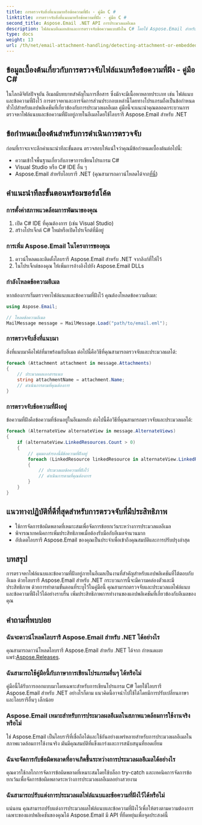 ```yaml
---
title: การตรวจจับสิ่งที่แนบมาหรือข้อความที่ฝัง - คู่มือ C #
linktitle: การตรวจจับสิ่งที่แนบมาหรือข้อความที่ฝัง - คู่มือ C #
second_title: Aspose.Email .NET API การประมวลผลอีเมล
description: ไฟล์แนบอีเมลหลักและการตรวจจับข้อความแบบฝังใน C# โดยใช้ Aspose.Email สำหรับ .NET ยกระดับการจัดการอีเมลของคุณด้วยคำแนะนำที่ครอบคลุมของเรา
type: docs
weight: 13
url: /th/net/email-attachment-handling/detecting-attachment-or-embedded-message-csharp-guide/
---
```


## ข้อมูลเบื้องต้นเกี่ยวกับการตรวจจับไฟล์แนบหรือข้อความที่ฝัง - คู่มือ C#

ในโลกดิจิทัลปัจจุบัน อีเมลมีบทบาทสำคัญในการสื่อสาร ซึ่งมักจะมีเนื้อหาหลายประเภท เช่น ไฟล์แนบและข้อความที่ฝังไว้ การตรวจหาและการจัดการส่วนประกอบเหล่านี้โดยทางโปรแกรมถือเป็นข้อกำหนดทั่วไปสำหรับแอปพลิเคชันที่เกี่ยวข้องกับการประมวลผลอีเมล คู่มือนี้จะแนะนำคุณตลอดกระบวนการตรวจหาไฟล์แนบและข้อความที่ฝังอยู่ภายในอีเมลโดยใช้ไลบรารี Aspose.Email สำหรับ .NET

## ข้อกำหนดเบื้องต้นสำหรับการดำเนินการตรวจจับ

ก่อนที่เราจะเจาะลึกคำแนะนำทีละขั้นตอน ตรวจสอบให้แน่ใจว่าคุณมีข้อกำหนดเบื้องต้นต่อไปนี้:

- ความเข้าใจพื้นฐานเกี่ยวกับภาษาการเขียนโปรแกรม C#
- Visual Studio หรือ C# IDE อื่น ๆ
-  Aspose.Email สำหรับไลบรารี .NET (คุณสามารถดาวน์โหลดได้จาก[ที่นี่](https://products.aspose.com/email/net))

## คำแนะนำทีละขั้นตอนพร้อมซอร์สโค้ด

### การตั้งค่าสภาพแวดล้อมการพัฒนาของคุณ

1. เปิด C# IDE ที่คุณต้องการ (เช่น Visual Studio)
2. สร้างโปรเจ็กต์ C# ใหม่หรือเปิดโปรเจ็กต์ที่มีอยู่

### การเพิ่ม Aspose.Email ในโครงการของคุณ

1. ดาวน์โหลดและติดตั้งไลบรารี Aspose.Email สำหรับ .NET จากลิงก์ที่ให้ไว้
2. ในโปรเจ็กต์ของคุณ ให้เพิ่มการอ้างอิงไปยัง Aspose.Email DLLs

### กำลังโหลดข้อความอีเมล

หากต้องการเริ่มตรวจหาไฟล์แนบและข้อความที่ฝังไว้ คุณต้องโหลดข้อความอีเมล:

```csharp
using Aspose.Email;

// โหลดข้อความอีเมล
MailMessage message = MailMessage.Load("path/to/email.eml");
```

### การตรวจจับสิ่งที่แนบมา

สิ่งที่แนบมาคือไฟล์ที่มาพร้อมกับอีเมล ต่อไปนี้คือวิธีที่คุณสามารถตรวจจับและประมวลผลได้:

```csharp
foreach (Attachment attachment in message.Attachments)
{
    // ประมวลผลเอกสารแนบ
    string attachmentName = attachment.Name;
    // ดำเนินการตามที่คุณต้องการ
}
```

### การตรวจจับข้อความที่ฝังอยู่

ข้อความที่ฝังคือข้อความที่ซ้อนอยู่ในอีเมลหลัก ต่อไปนี้คือวิธีที่คุณสามารถตรวจจับและประมวลผลได้:

```csharp
foreach (AlternateView alternateView in message.AlternateViews)
{
    if (alternateView.LinkedResources.Count > 0)
    {
        // มุมมองสำรองนี้มีข้อความที่ฝังอยู่
        foreach (LinkedResource linkedResource in alternateView.LinkedResources)
        {
            // ประมวลผลข้อความที่ฝังไว้
            // ดำเนินการตามที่คุณต้องการ
        }
    }
}
```

## แนวทางปฏิบัติที่ดีที่สุดสำหรับการตรวจจับที่มีประสิทธิภาพ

- ใช้การจัดการข้อผิดพลาดที่เหมาะสมเพื่อจัดการข้อยกเว้นระหว่างการประมวลผลอีเมล
- พิจารณาเทคนิคการเพิ่มประสิทธิภาพเมื่อต้องรับมือกับอีเมลจำนวนมาก
- อัปเดตไลบรารี Aspose.Email ของคุณเป็นประจำเพื่อเข้าถึงคุณสมบัติและการปรับปรุงล่าสุด

## บทสรุป

การตรวจหาไฟล์แนบและข้อความที่ฝังอยู่ภายในอีเมลเป็นงานที่สำคัญสำหรับแอปพลิเคชันที่โต้ตอบกับอีเมล ด้วยไลบรารี Aspose.Email สำหรับ .NET กระบวนการนี้จะมีความคล่องตัวและมีประสิทธิภาพ ด้วยการทำตามขั้นตอนที่ระบุไว้ในคู่มือนี้ คุณสามารถตรวจจับและประมวลผลไฟล์แนบและข้อความที่ฝังไว้ได้อย่างราบรื่น เพิ่มประสิทธิภาพการทำงานของแอปพลิเคชันที่เกี่ยวข้องกับอีเมลของคุณ

## คำถามที่พบบ่อย

### ฉันจะดาวน์โหลดไลบรารี Aspose.Email สำหรับ .NET ได้อย่างไร

 คุณสามารถดาวน์โหลดไลบรารี Aspose.Email สำหรับ .NET ได้จาก กำหนดเผยแพร่:[Aspose.Releases](https://releases.aspose.com/email/net/).

### ฉันสามารถใช้คู่มือนี้กับภาษาการเขียนโปรแกรมอื่นๆ ได้หรือไม่

คู่มือนี้ได้รับการออกแบบมาโดยเฉพาะสำหรับการเขียนโปรแกรม C# โดยใช้ไลบรารี Aspose.Email สำหรับ .NET อย่างไรก็ตาม แนวคิดนี้อาจนำไปใช้ได้โดยมีการปรับเปลี่ยนภาษาและไลบรารีอื่นๆ เล็กน้อย

### Aspose.Email เหมาะสำหรับการประมวลผลอีเมลในสภาพแวดล้อมการใช้งานจริงหรือไม่

ใช่ Aspose.Email เป็นไลบรารีที่เชื่อถือได้และใช้กันอย่างแพร่หลายสำหรับการประมวลผลอีเมลในสภาพแวดล้อมการใช้งานจริง มันมีคุณสมบัติที่แข็งแกร่งและการสนับสนุนที่ยอดเยี่ยม

### ฉันจะจัดการกับข้อผิดพลาดที่อาจเกิดขึ้นระหว่างการประมวลผลอีเมลได้อย่างไร

คุณควรใช้กลไกการจัดการข้อผิดพลาดที่เหมาะสมโดยใช้บล็อก try-catch และเทคนิคการจัดการข้อยกเว้นเพื่อจัดการข้อผิดพลาดระหว่างการประมวลผลอีเมลอย่างสวยงาม

### ฉันสามารถปรับแต่งการประมวลผลไฟล์แนบและข้อความที่ฝังไว้ได้หรือไม่

แน่นอน คุณสามารถปรับแต่งการประมวลผลไฟล์แนบและข้อความที่ฝังไว้เพื่อให้ตรงตามความต้องการเฉพาะของแอปพลิเคชันของคุณได้ Aspose.Email มี API ที่ยืดหยุ่นเพื่อจุดประสงค์นี้